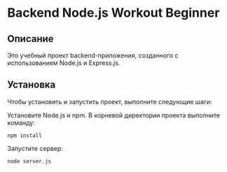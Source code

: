# Backend Node.js Workout Beginner

## Описание
Это учебный проект backend-приложения, созданного с использованием Node.js и Express.js.

## Установка
Чтобы установить и запустить проект, выполните следующие шаги:

Установите Node.js и npm.
В корневой директории проекта выполните команду:

`npm install`

Запустите сервер:

`node server.js`
